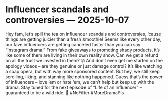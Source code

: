 # Influencer scandals and controversies — 2025-10-07

Hey fam, let’s spill the tea on influencer scandals and controversies, ‘cause things are getting juicier than a fresh smoothie! Seems like every other day, our fave influencers are getting canceled faster than you can say “Instagram drama.” From fake giveaways to promoting shady products, it’s like some of them are living in their own reality show. Can we get a refund on all the trust we invested in them? 🙄 And don’t even get me started on the apology videos – are they genuine or just damage control? It’s like watching a soap opera, but with way more sponsored content. But hey, we still keep scrolling, liking, and stanning like nothing happened. Guess that’s the power of influencers – love ‘em or hate ‘em, we can’t help but keep up with the drama. Stay tuned for the next episode of “Life of an Influencer” – guaranteed to be a wild ride. 💅 #NoFilter #MoreDramaPls